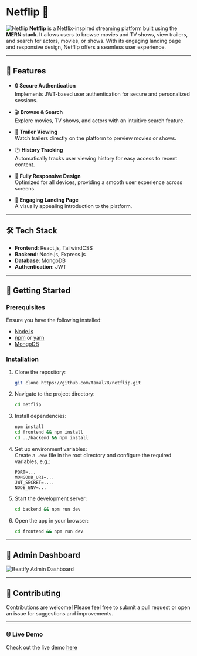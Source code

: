 # Netflip 🎥

![Netflip](https://i.ibb.co/zJYzGN3/Screenshot-2024-11-26-140444.png)
**Netflip** is a Netflix-inspired streaming platform built using the **MERN stack**. It allows users to browse movies and TV shows, view trailers, and search for actors, movies, or shows. With its engaging landing page and responsive design, Netflip offers a seamless user experience.

---

## 🌟 Features

- 🔒 **Secure Authentication**  
  Implements JWT-based user authentication for secure and personalized sessions.

- 🎬 **Browse & Search**  
  Explore movies, TV shows, and actors with an intuitive search feature.

- 🎥 **Trailer Viewing**  
  Watch trailers directly on the platform to preview movies or shows.

- 🕒 **History Tracking**  
  Automatically tracks user viewing history for easy access to recent content.

- 📱 **Fully Responsive Design**  
  Optimized for all devices, providing a smooth user experience across screens.

- 🌟 **Engaging Landing Page**  
  A visually appealing introduction to the platform.

---

## 🛠️ Tech Stack

- **Frontend**: React.js, TailwindCSS
- **Backend**: Node.js, Express.js
- **Database**: MongoDB
- **Authentication**: JWT

---

## 🚀 Getting Started

### Prerequisites

Ensure you have the following installed:

- [Node.js](https://nodejs.org/)
- [npm](https://www.npmjs.com/) or [yarn](https://yarnpkg.com/)
- [MongoDB](https://www.mongodb.com/)

### Installation

1. Clone the repository:

   ```bash
   git clone https://github.com/tamal78/netflip.git
   ```

2. Navigate to the project directory:

   ```bash
   cd netflip
   ```

3. Install dependencies:

   ```bash
   npm install
   cd frontend && npm install
   cd ../backend && npm install

   ```

4. Set up environment variables:  
    Create a `.env` file in the root directory and configure the required variables, e.g.:

   ```env
   PORT=...
   MONGODB_URI=...
   JWT_SECRET=....
   NODE_ENV=...
   ```

5. Start the development server:

   ```bash
   cd backend && npm run dev
   ```

6. Open the app in your browser:

   ```bash
   cd frontend && npm run dev
   ```

---

## 📸 Admin Dashboard

![Beatify Admin Dashboard](https://i.ibb.co/cCGXrV6/Screenshot-2024-11-26-140517.png)

---

## 🤝 Contributing

Contributions are welcome! Please feel free to submit a pull request or open an issue for suggestions and improvements.

---

### 🌐 Live Demo

Check out the live demo [here](https://netflix-osg9.onrender.com/)
